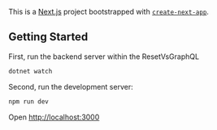 This is a [Next.js](https://nextjs.org) project bootstrapped with [`create-next-app`](https://nextjs.org/docs/app/api-reference/cli/create-next-app).

## Getting Started

First, run the backend server within the ResetVsGraphQL

```bash
dotnet watch
```

Second, run the development server:

```bash
npm run dev
```

Open [http://localhost:3000](http://localhost:3000)
